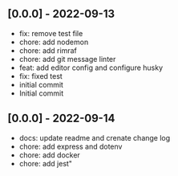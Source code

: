 ## [0.0.0] - 2022-09-13

- fix: remove test file
- chore: add nodemon
- chore: add rimraf
- chore: add git message linter
- feat: add editor config and configure husky
- fix: fixed test
- initial commit
- Initial commit

## [0.0.0] - 2022-09-14

- docs: update readme and crenate change log
- chore: add express and dotenv
- chore: add docker
- chore: add jest"